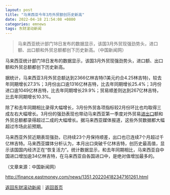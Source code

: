 ```yaml
---
layout: post
title: "马来西亚今年3月外贸额创历史新高"
date: 2022-04-18 21:54:08 +0800
categories: emnews
tags: 东财滚动新闻
---
```

> 马来西亚统计部门18日发布的数据显示，该国3月外贸现强劲势头，进口额、出口额和外贸总额都创下历史新高。（中国新闻网）

<p>马来西亚统计部门18日发布的数据显示，该国3月外贸现强劲势头，进口额、出口额和外贸总额都创下历史新高。</p>
 <p>据统计，马来西亚3月外贸总额达到2366亿林吉特(1美元约合4.25林吉特)，较去年同期增长27.3%；3月份出口逾1316亿林吉特，比去年同期增长25.4%；3月份进口逾1049亿林吉特，比去年同期增长29.9%；贸易顺差则达到267亿林吉特，比去年同期增长10.3%。</p>
 <p>除了和去年同期相比录得大幅增长，3月份外贸各项指标较2月份环比也均取得三成左右大幅增长。3月份的强劲表现也带动马来西亚第一季度对外贸易<span id="Info.381"><a href="http://data.eastmoney.com/cjsj/hgjck.html" class="infokey">进出口</a></span>额和外贸总额都录得超过二成的大幅增长。据马来西亚媒体报道，这些外贸数据都大幅超过市场此前预期。</p>
 <p>马来西亚外贸近期表现强劲，已持续23个月保持顺差，出口也已连续7个月超过千亿林吉特。马来西亚媒体分析认为，本月出口突破千亿林吉特，创历史最高值，显示该国国内经济正在“恢复活力”。统计数据显示，和去年同期相比，马来西亚自中国进口增加逾34亿林吉特，在马来西亚自各国进口中，是绝对值增加最多的。</p><p class="em_media">（文章来源：中国新闻网）</p>

<http://finance.eastmoney.com/news/1351,202204182347161261.html>

[返回东财滚动新闻](//finews.withounder.com/emnews/)｜[返回首页](//finews.withounder.com/)